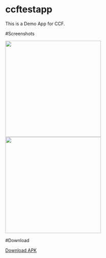 # ccftestapp

This is a Demo App for CCF.


#Screenshots

<img src="https://i.imgur.com/qnuZA2E.jpg" width=300/> <img src="https://i.imgur.com/A5PLEkD.jpg" width=300/>


#Download

<a href='https://ufile.io/bsfrd' target='_blank' align="right">Download APK</a>